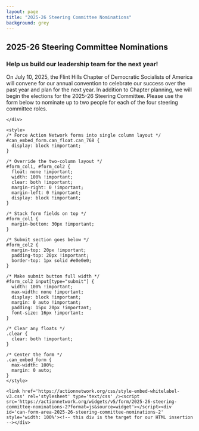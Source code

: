 ```yaml
---
layout: page
title: "2025-26 Steering Committee Nominations"
background: grey
---
```


<div class="row">
  <div class="col-lg-12 text-center">
    <h2 class="section-heading text-uppercase">2025-26 Steering Committee Nominations</h2>
    <h3 class="section-subheading text-muted">Help us build our leadership team for the next year!</h3>
  </div>
</div>

<div class="row justify-content-center">
  <div class="col-lg-8">
    <div class="mb-4">
      <p>On July 10, 2025, the Flint Hills Chapter of Democratic Socialists of America will convene for our annual convention to celebrate our success over the past year and plan for the next year. In addition to Chapter planning, we will begin the elections for the 2025-26 Steering Committee. Please use the form below to nominate up to two people for each of the four steering committee roles. </p>

    </div>

    <style>
    /* Force Action Network forms into single column layout */
    #can_embed_form.can_float.can_768 {
      display: block !important;
    }

    /* Override the two-column layout */
    #form_col1, #form_col2 {
      float: none !important;
      width: 100% !important;
      clear: both !important;
      margin-right: 0 !important;
      margin-left: 0 !important;
      display: block !important;
    }

    /* Stack form fields on top */
    #form_col1 {
      margin-bottom: 30px !important;
    }

    /* Submit section goes below */
    #form_col2 {
      margin-top: 20px !important;
      padding-top: 20px !important;
      border-top: 1px solid #e0e0e0;
    }

    /* Make submit button full width */
    #form_col2 input[type="submit"] {
      width: 100% !important;
      max-width: none !important;
      display: block !important;
      margin: 0 auto !important;
      padding: 15px 20px !important;
      font-size: 16px !important;
    }

    /* Clear any floats */
    .clear {
      clear: both !important;
    }

    /* Center the form */
    .can_embed_form {
      max-width: 100%;
      margin: 0 auto;
    }
    </style>

    <link href='https://actionnetwork.org/css/style-embed-whitelabel-v3.css' rel='stylesheet' type='text/css' /><script src='https://actionnetwork.org/widgets/v5/form/2025-26-steering-committee-nominations-2?format=js&source=widget'></script><div id='can-form-area-2025-26-steering-committee-nominations-2' style='width: 100%'><!-- this div is the target for our HTML insertion --></div>
  </div>
</div>

